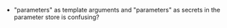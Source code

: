 * "parameters" as template arguments and "parameters" as secrets in the parameter store is confusing?

